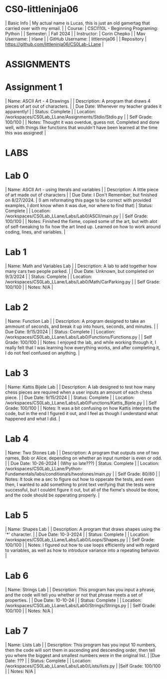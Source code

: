 # CS0-littleninja06
| Basic Info | My actual name is Lucas, this is just an old gamertag that carried over with my email. |
| Course: | CSCI110L - Beginning Programing: Python |
| Semester: | Fall 2024 |
| Instructor: | Corin Chepko |
| Mav Username: | lrlane |
| GitHub Username: | littleninja06 |
| Repository | https://github.com/littleninja06/CS0Lab-LLane |

# ASSIGNMENTS

# Assignment 1
| Name: ASCII Art - 4 Drawings |
| Description: A program that draws 4 pieces of art out of characters. |
| Due Date: Whenever my teacher grades it apparently! |
| Status: Complete |
| Location: /workspaces/CS0Lab_LLane/Assignments/Stdio/Stdio.py |
| Self Grade: 100/100 |
| Notes: Thought it was overdue, guess not. Completed and done well, with things like functions that wouldn't have been learned at the time this was assigned! |

# LABS

# Lab 0
| Name: ASCII Art - using literals and variables |
| Description: A little piece of art made out of characters |
| Due Date: I Don't Remember, but finished on 8/27/2024. | (I am reformating this page to be correct with provided examples, I dont know when it was due, nor where to find that)
| Status: Complete |
| Location: /workspaces/CS0Lab_LLane/Labs/Lab0/ASCII/main.py |
| Self Grade: 100/100 |
| Notes: Finished the fixme, copied some of the art, but with alot of self-tweaking to fix how the art lined up. Learned on how to work around coding, lines, and variables. |

# Lab 1
| Name: Math and Variables Lab |
| Description: A lab to add together how many cars two people parked. |
| Due Date: Unknown, but completed on 9/3/2024 |
| Status: Complete |
| Location: /workspaces/CS0Lab_LLane/Labs/Lab0/Math/CarParking.py |
| Self Grade: 100/100 |
| Notes: N/A |

# Lab 2
| Name: Function Lab |
| Description: A program designed to take an ammount of seconds, and break it up into hours, seconds, and minutes. |
| Due Date: 9/15/2024 |
| Status: Complete |
| Location: /workspaces/CS0Lab_LLane/Labs/Lab0/Functions/Functions.py |
| Self Grade: 100/100 |
| Notes: I enjoyed the lab, and while working through it, I really felt that I was learning how everything works, and after completing it, I do not feel confused on anything. |

# Lab 3
| Name: Kattis Bijele Lab |
| Description: A lab designed to test how many chess pieces are required when a user inputs an amount of each chess piece. |
| Due Date: 9/15/2024 |
| Status: Complete |
| Location: /workspaces/CS0Lab_LLane/Labs/Lab0/Functions/Kattis_Bijele.py |
| Self Grade: 100/100 |
| Notes: It was a bit confusing on how Kattis interprets the code, but in the end I figured it out, and I feel as though I understand what happened and what I did. |

# Lab 4
| Name: Two Stones Lab |
| Description: A program that outputs one of two names, Bob or Alice, depending on whether an input number is even or odd. |
| Due Date: 10-26-2024 | (Why so late???)
| Status: Complete |
| Location: /workspaces/CS0Lab_LLane/Python-Fundamentals/labs/conditionals/twostones/main.py |
| Self Grade: 80/80 |
| Notes: It took me a sec to figure out how to opperate the tests, and even then, I wanted to add something to print text verifying that the tests were successful, but I couldnt figure it out, but all of the fixme's should be done, and the code should be opperating properly. |

# Lab 5
| Name: Shapes Lab |
| Description: A program that draws shapes using the '*' character. |
| Due Date: 10-3-2024 |
| Status: Complete |
| Location: /workspaces/CS0Lab_LLane/Labs/Lab0/Loops/Shapes.py |
| Self Grade: 100/100 |
| Notes: I figured out how to use loops efficiently and with regard to variables, as well as how to introduce variance into a repeating behavior. |

# Lab 6
| Name: Strings Lab |
| Description: This program has you input a phrase, and the code will tell you whether or not that phrase meets a set of properties. |
| Due Date: 10-10-24 |
| Status: Complete |
| Location: /workspaces/CS0Lab_LLane/Labs/Lab0/Strings/Strings.py |
| Self Grade: 100/100 |
| Notes: N/A |

# Lab 7
| Name: Lists Lab |
| Description: This program has you input 10 numbers, then the code will sort them in ascending and descending order, then tell you where the biggest and smallest numbers were in the original list. |
|Due Date: ??? |
| Status: Complete |
| Location: /workspaces/CS0Lab_LLane/Labs/Lab0/Lists/lists.py |
|Self Grade: 100/100 |
| Notes: N/A |